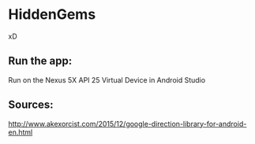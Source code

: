 # HiddenGems
xD
## Run the app:
Run on the Nexus 5X API 25 Virtual Device in Android Studio

## Sources:
http://www.akexorcist.com/2015/12/google-direction-library-for-android-en.html
